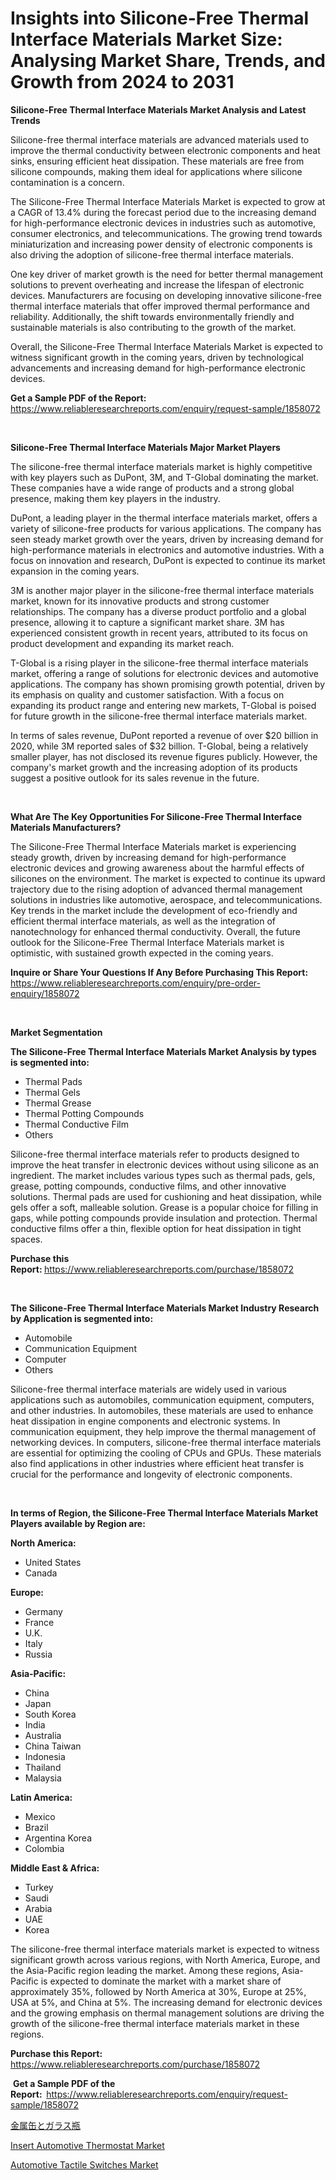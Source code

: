 <p><h1>Insights into Silicone-Free Thermal Interface Materials Market Size: Analysing Market Share, Trends, and Growth from 2024 to 2031</h1></p><p><strong>Silicone-Free Thermal Interface Materials Market Analysis and Latest Trends</strong></p>
<p><p>Silicone-free thermal interface materials are advanced materials used to improve the thermal conductivity between electronic components and heat sinks, ensuring efficient heat dissipation. These materials are free from silicone compounds, making them ideal for applications where silicone contamination is a concern.</p><p>The Silicone-Free Thermal Interface Materials Market is expected to grow at a CAGR of 13.4% during the forecast period due to the increasing demand for high-performance electronic devices in industries such as automotive, consumer electronics, and telecommunications. The growing trend towards miniaturization and increasing power density of electronic components is also driving the adoption of silicone-free thermal interface materials.</p><p>One key driver of market growth is the need for better thermal management solutions to prevent overheating and increase the lifespan of electronic devices. Manufacturers are focusing on developing innovative silicone-free thermal interface materials that offer improved thermal performance and reliability. Additionally, the shift towards environmentally friendly and sustainable materials is also contributing to the growth of the market.</p><p>Overall, the Silicone-Free Thermal Interface Materials Market is expected to witness significant growth in the coming years, driven by technological advancements and increasing demand for high-performance electronic devices.</p></p>
<p><strong>Get a Sample PDF of the Report:&nbsp;</strong> <a href="https://www.reliableresearchreports.com/enquiry/request-sample/1858072">https://www.reliableresearchreports.com/enquiry/request-sample/1858072</a></p>
<p>&nbsp;</p>
<p><strong>Silicone-Free Thermal Interface Materials Major Market Players</strong></p>
<p><p>The silicone-free thermal interface materials market is highly competitive with key players such as DuPont, 3M, and T-Global dominating the market. These companies have a wide range of products and a strong global presence, making them key players in the industry.</p><p>DuPont, a leading player in the thermal interface materials market, offers a variety of silicone-free products for various applications. The company has seen steady market growth over the years, driven by increasing demand for high-performance materials in electronics and automotive industries. With a focus on innovation and research, DuPont is expected to continue its market expansion in the coming years.</p><p>3M is another major player in the silicone-free thermal interface materials market, known for its innovative products and strong customer relationships. The company has a diverse product portfolio and a global presence, allowing it to capture a significant market share. 3M has experienced consistent growth in recent years, attributed to its focus on product development and expanding its market reach.</p><p>T-Global is a rising player in the silicone-free thermal interface materials market, offering a range of solutions for electronic devices and automotive applications. The company has shown promising growth potential, driven by its emphasis on quality and customer satisfaction. With a focus on expanding its product range and entering new markets, T-Global is poised for future growth in the silicone-free thermal interface materials market.</p><p>In terms of sales revenue, DuPont reported a revenue of over $20 billion in 2020, while 3M reported sales of $32 billion. T-Global, being a relatively smaller player, has not disclosed its revenue figures publicly. However, the company's market growth and the increasing adoption of its products suggest a positive outlook for its sales revenue in the future.</p></p>
<p>&nbsp;</p>
<p><strong>What Are The Key Opportunities For Silicone-Free Thermal Interface Materials Manufacturers?</strong></p>
<p><p>The Silicone-Free Thermal Interface Materials market is experiencing steady growth, driven by increasing demand for high-performance electronic devices and growing awareness about the harmful effects of silicones on the environment. The market is expected to continue its upward trajectory due to the rising adoption of advanced thermal management solutions in industries like automotive, aerospace, and telecommunications. Key trends in the market include the development of eco-friendly and efficient thermal interface materials, as well as the integration of nanotechnology for enhanced thermal conductivity. Overall, the future outlook for the Silicone-Free Thermal Interface Materials market is optimistic, with sustained growth expected in the coming years.</p></p>
<p><strong>Inquire or Share Your Questions If Any Before Purchasing This Report:</strong> <a href="https://www.reliableresearchreports.com/enquiry/pre-order-enquiry/1858072">https://www.reliableresearchreports.com/enquiry/pre-order-enquiry/1858072</a></p>
<p>&nbsp;</p>
<p><strong>Market Segmentation</strong></p>
<p><strong>The Silicone-Free Thermal Interface Materials Market Analysis by types is segmented into:</strong></p>
<p><ul><li>Thermal Pads</li><li>Thermal Gels</li><li>Thermal Grease</li><li>Thermal Potting Compounds</li><li>Thermal Conductive Film</li><li>Others</li></ul></p>
<p><p>Silicone-free thermal interface materials refer to products designed to improve the heat transfer in electronic devices without using silicone as an ingredient. The market includes various types such as thermal pads, gels, grease, potting compounds, conductive films, and other innovative solutions. Thermal pads are used for cushioning and heat dissipation, while gels offer a soft, malleable solution. Grease is a popular choice for filling in gaps, while potting compounds provide insulation and protection. Thermal conductive films offer a thin, flexible option for heat dissipation in tight spaces.</p></p>
<p><strong>Purchase this Report:&nbsp;</strong><a href="https://www.reliableresearchreports.com/purchase/1858072">https://www.reliableresearchreports.com/purchase/1858072</a></p>
<p>&nbsp;</p>
<p><strong>The Silicone-Free Thermal Interface Materials Market Industry Research by Application is segmented into:</strong></p>
<p><ul><li>Automobile</li><li>Communication Equipment</li><li>Computer</li><li>Others</li></ul></p>
<p><p>Silicone-free thermal interface materials are widely used in various applications such as automobiles, communication equipment, computers, and other industries. In automobiles, these materials are used to enhance heat dissipation in engine components and electronic systems. In communication equipment, they help improve the thermal management of networking devices. In computers, silicone-free thermal interface materials are essential for optimizing the cooling of CPUs and GPUs. These materials also find applications in other industries where efficient heat transfer is crucial for the performance and longevity of electronic components.</p></p>
<p>&nbsp;</p>
<p><strong>In terms of Region, the Silicone-Free Thermal Interface Materials Market Players available by Region are:</strong></p>
<p>
    <p> <strong> North America: </strong>
        <ul>
            <li>United States</li>
            <li>Canada</li>
        </ul>
        </p> 
    <p> <strong> Europe: </strong>
        <ul>
            <li>Germany</li>
            <li>France</li>
            <li>U.K.</li>
            <li>Italy</li>
            <li>Russia</li>
        </ul>
        </p> 
    <p> <strong> Asia-Pacific: </strong>
        <ul>
            <li>China</li>
            <li>Japan</li>
            <li>South Korea</li>
            <li>India</li>
            <li>Australia</li>
            <li>China Taiwan</li>
            <li>Indonesia</li>
            <li>Thailand</li>
            <li>Malaysia</li>
        </ul>
        </p> 
    <p> <strong> Latin America: </strong>
        <ul>
            <li>Mexico</li>
            <li>Brazil</li>
            <li>Argentina Korea</li>
            <li>Colombia</li>
        </ul>
        </p> 
    <p> <strong> Middle East & Africa: </strong>
        <ul>
            <li>Turkey</li>
            <li>Saudi</li>
            <li>Arabia</li>
            <li>UAE</li>
            <li>Korea</li>
        </ul>
    </p>
    </p>
<p><p>The silicone-free thermal interface materials market is expected to witness significant growth across various regions, with North America, Europe, and the Asia-Pacific region leading the market. Among these regions, Asia-Pacific is expected to dominate the market with a market share of approximately 35%, followed by North America at 30%, Europe at 25%, USA at 5%, and China at 5%. The increasing demand for electronic devices and the growing emphasis on thermal management solutions are driving the growth of the silicone-free thermal interface materials market in these regions.</p></p>
<p><strong>Purchase this Report: </strong><a href="https://www.reliableresearchreports.com/purchase/1858072">https://www.reliableresearchreports.com/purchase/1858072</a></p>
<p>&nbsp;<strong>Get a Sample PDF of the Report:&nbsp;&nbsp;</strong><a href="https://www.reliableresearchreports.com/enquiry/request-sample/1858072">https://www.reliableresearchreports.com/enquiry/request-sample/1858072</a></p>
<p><strong></strong></p>
<p><p><a href="https://medium.com/@nicolaseller56452023/%E9%87%91%E5%B1%9E%E7%BC%B6%E3%81%A8%E3%82%AC%E3%83%A9%E3%82%B9%E7%93%B6%E3%81%AE%E5%B8%82%E5%A0%B4%E3%82%A4%E3%83%B3%E3%82%B5%E3%82%A4%E3%83%88-%E5%B8%82%E5%A0%B4%E5%8B%95%E5%90%91-%E6%88%90%E9%95%B7-%E4%BA%88%E6%B8%AC-2024%E5%B9%B4%E3%81%8B%E3%82%892031%E5%B9%B4%E3%81%BE%E3%81%A7-b4264b2a034d">金属缶とガラス瓶</a></p><p><a href="https://frill-swim-3cd.notion.site/Insert-Automotive-Thermostat-Market-Research-Report-The-Key-To-Successful-Business-Strategy-Forecas-fdbf052c726f47b586de3883b7213f32">Insert Automotive Thermostat Market</a></p><p><a href="https://gentle-editor-9db.notion.site/Automotive-Tactile-Switches-Market-Dynamics-2024-2031-Also-about-Its-Market-Trends-Projections-an-796d4ea965e84672b98a8f8c7d62b926">Automotive Tactile Switches Market</a></p></p>